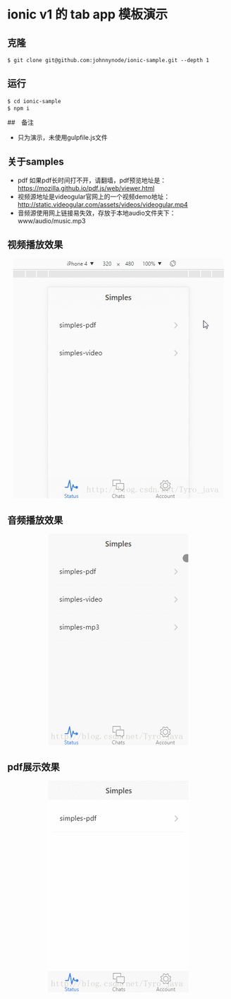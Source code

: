 # ionic v1 的 tab app 模板演示

## 克隆
```
$ git clone git@github.com:johnnynode/ionic-sample.git --depth 1
```

## 运行
```
$ cd ionic-sample
$ npm i
```

##　备注
- 只为演示，未使用gulpfile.js文件

## 关于samples

- pdf 如果pdf长时间打不开，请翻墙，pdf预览地址是：https://mozilla.github.io/pdf.js/web/viewer.html
- 视频源地址是videogular官网上的一个视频demo地址：http://static.videogular.com/assets/videos/videogular.mp4
- 音频源使用网上链接易失效，存放于本地audio文件夹下：www/audio/music.mp3

## 视频播放效果

<div align=center>
  <img src="pic/video.gif"/>
</div>

## 音频播放效果

<div align=center>
  <img src="pic/audio.gif"/>
</div>

## pdf展示效果

<div align=center>
  <img src="pic/pdf.gif"/>
</div>